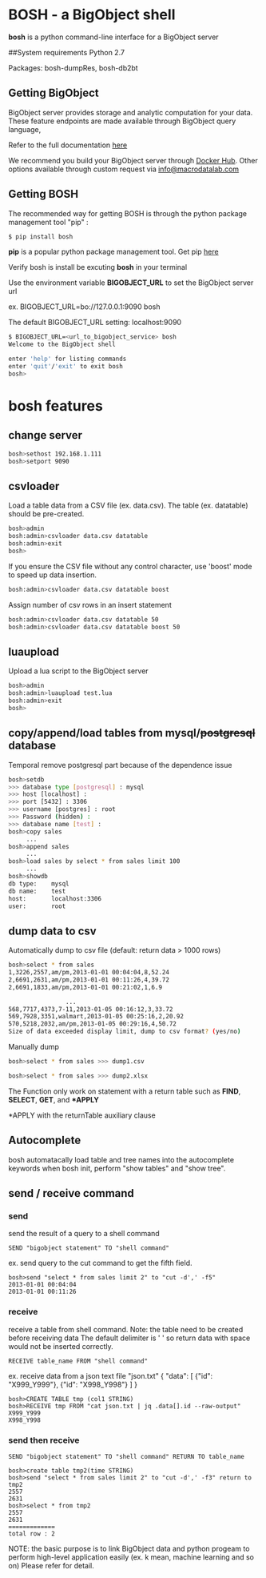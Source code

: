 # BOSH - a BigObject shell

**bosh** is a python command-line interface for a BigObject server

##System requirements
Python 2.7

Packages: bosh-dumpRes, bosh-db2bt

## Getting BigObject

BigObject server provides storage and analytic computation for your data.
These feature endpoints are made available through BigObject query language,

Refer to the full documentation [here](https://docs.bigobject.io/)

We recommend you build your BigObject server through
[Docker Hub](https://registry.hub.docker.com/u/macrodata/bigobject/).  Other options available through custom
request via info@macrodatalab.com

## Getting BOSH

The recommended way for getting BOSH is through the python package management tool "pip" :

```bash
$ pip install bosh
```

**pip** is a popular python package management tool.  Get pip
[here](https://pip.pypa.io/en/latest/installing.html)

Verify bosh is install be excuting **bosh** in your terminal
 
Use the environment variable **BIGOBJECT_URL**  to set the BigObject server url

ex. BIGOBJECT_URL=bo://127.0.0.1:9090 bosh

The default BIGOBJECT_URL setting: localhost:9090 

```bash
$ BIGOBJECT_URL=<url_to_bigobject_service> bosh
Welcome to the BigObject shell

enter 'help' for listing commands
enter 'quit'/'exit' to exit bosh
bosh>
```

# bosh features
## change server
```bash
bosh>sethost 192.168.1.111
bosh>setport 9090
```

## csvloader
Load a table data from a CSV file (ex. data.csv). The table (ex. datatable) should be pre-created.
```bash
bosh>admin
bosh:admin>csvloader data.csv datatable
bosh:admin>exit
bosh>
```
If you ensure the CSV file without any control character, use 'boost' mode to speed up data insertion.
```bash
bosh:admin>csvloader data.csv datatable boost
```
Assign number of csv rows in an insert statement
```bash
bosh:admin>csvloader data.csv datatable 50
bosh:admin>csvloader data.csv datatable boost 50
```

## luaupload
Upload a lua script to the BigObject server
```bash
bosh>admin
bosh:admin>luaupload test.lua
bosh:admin>exit
bosh>
```

## copy/append/load tables from mysql/~~postgresql~~ database
Temporal remove postgresql part because of the dependence issue
```bash
bosh>setdb
>>> database type [postgresql] : mysql
>>> host [localhost] : 
>>> port [5432] : 3306
>>> username [postgres] : root 
>>> Password (hidden) : 
>>> database name [test] : 
bosh>copy sales
     ...
bosh>append sales
     ...
bosh>load sales by select * from sales limit 100
     ...
bosh>showdb
db type:	mysql
db name:	test
host:		localhost:3306
user:		root
```

## dump data to csv
Automatically dump to csv file (default: return data > 1000 rows)
```bash
bosh>select * from sales
1,3226,2557,am/pm,2013-01-01 00:04:04,8,52.24
2,6691,2631,am/pm,2013-01-01 00:11:26,4,39.72
2,6691,1833,am/pm,2013-01-01 00:21:02,1,6.9

                ...
568,7717,4373,7-11,2013-01-05 00:16:12,3,33.72
569,7928,3351,walmart,2013-01-05 00:25:16,2,20.92
570,5218,2032,am/pm,2013-01-05 00:29:16,4,50.72
Size of data exceeded display limit, dump to csv format? (yes/no)
```
Manually dump
```bash
bosh>select * from sales >>> dump1.csv

bosh>select * from sales >>> dump2.xlsx
```
The Function only work on statement with a return table such as **FIND**, **SELECT**, **GET**, and **\*APPLY**

\*APPLY with the returnTable auxiliary clause

## Autocomplete

bosh automatacally load table and tree names into the autocomplete keywords when bosh init, perform "show tables" and "show tree".

## send / receive command

### send
send the result of a query to a shell command

    SEND "bigobject statement" TO "shell command"
    
ex. send query to the cut command to get the fifth field.

```
bosh>send "select * from sales limit 2" to "cut -d',' -f5"
2013-01-01 00:04:04
2013-01-01 00:11:26
```

### receive
receive a table from shell command. 
Note: the table need to be created before receiving data
The default delimiter is ' ' so return data with space would not be inserted correctly.

    RECEIVE table_name FROM "shell command"

ex. receive data from a json text file "json.txt"
{
   "data": [
      {"id": "X999_Y999"},
      {"id": "X998_Y998"} 
   ]
}

```
bosh>CREATE TABLE tmp (col1 STRING)
bosh>RECEIVE tmp FROM "cat json.txt | jq .data[].id --raw-output"
X999_Y999
X998_Y998
```

### send then receive

    SEND "bigobject statement" TO "shell command" RETURN TO table_name

```
bosh>create table tmp2(time STRING)
bosh>send "select * from sales limit 2" to "cut -d',' -f3" return to tmp2
2557
2631
bosh>select * from tmp2
2557
2631
=============
total row : 2
```

NOTE: the basic purpose is to link BigObject data and python progeam to perform high-level application easily (ex. k mean, machine learning and so on)
Please refer for detail.

